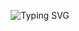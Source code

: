 <p align="center">
  <img src="https://readme-typing-svg.demolab.com?font=Fira+Code&size=20&pause=1000&center=true&vCenter=true&width=300&lines=Hi+%F0%9F%91%8B%2C+I'm+Kumar+Mayank;" alt="Typing SVG" />
</p>

